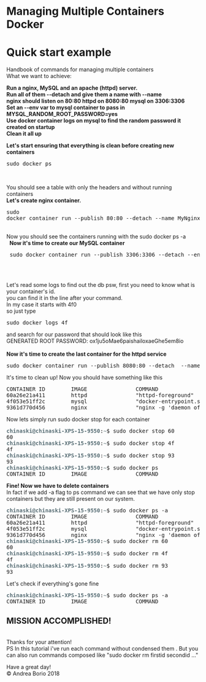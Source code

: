 # Managing Multiple Containers Docker
# Quick start example
Handbook of commands for managing multiple containers <br/>
What we want to achieve:<br/>

<b>
  
 Run a nginx, MySQL and an apache (httpd) server. <br/>
 Run all of them  --detach and give them a name with --name <br/>
 nginx should listen on 80:80 httpd on 8080:80 mysql on 3306:3306 <br/>
 Set an --env var to mysql container to pass in MYSQL_RANDOM_ROOT_PASSWORD=yes <br/>
 Use docker container logs on mysql to find the random password it created on startup <br/>
 Clean it all up <br/>
</b>

 <b>Let's start ensuring that everything is clean before creating new containers </b> <br/>
   <pre>sudo docker ps
</pre><br/>
You should see a table   with only the headers and without running containers <br/>
 <b>Let's create nginx container. </b> <br/>
    <pre>sudo docker container run --publish 80:80 --detach --name MyNginx nginx 
</pre> <br/>
Now you should see the containers running with the sudo docker ps -a <br/>
  <b> Now it's time to create our MySQL container </b> <br/>
<pre> sudo docker container run --publish 3306:3306 --detach --env MYSQL_RANDOM_ROOT_PASSWORD=&quot;yes&quot; --name MyMySQL mysql
</pre> <br/>
   <br/>
Let's read some logs to find out the db psw, first you need to know what is your container's id. <br/>
 you can find it in the line after your command. <br/>
In my case it starts with 4f0 <br/>
so just type <br/>
<pre>sudo docker logs 4f
</pre> 
and search for our password that  should look like this<br/>
GENERATED ROOT PASSWORD: ox1ju5oMae6paishailoxaeGhe5em8io<br/>
<br>
<b> Now it's time to create the last container for the httpd service </b>

<pre>sudo docker container run --publish 8080:80 --detach  --name Myhttpd  httpd
</pre>


It's time to clean up!
Now you should have something like this 
<pre>CONTAINER ID        IMAGE               COMMAND                  CREATED             STATUS              PORTS                               NAMES
60a26e21a411        httpd               &quot;httpd-foreground&quot;       29 minutes ago      Up 24 seconds       0.0.0.0:8080-&gt;80/tcp                Myhttpd
4f053e51ff2c        mysql               &quot;docker-entrypoint.s…&quot;   About an hour ago   Up 16 seconds       0.0.0.0:3306-&gt;3306/tcp, 33060/tcp   MyMySQL
9361d770d456        nginx               &quot;nginx -g &apos;daemon of…&quot;   About an hour ago   Up 3 seconds        0.0.0.0:80-&gt;80/tcp                  MyNginx
</pre>

Now lets simply run sudo docker stop for each container <br /> 
<pre><font color="#586E75"><b>chinaski@chinaski-XPS-15-9550</b></font>:<font color="#839496"><b>~</b></font>$ sudo docker stop 60
60
<font color="#586E75"><b>chinaski@chinaski-XPS-15-9550</b></font>:<font color="#839496"><b>~</b></font>$ sudo docker stop 4f
4f
<font color="#586E75"><b>chinaski@chinaski-XPS-15-9550</b></font>:<font color="#839496"><b>~</b></font>$ sudo docker stop 93
93
<font color="#586E75"><b>chinaski@chinaski-XPS-15-9550</b></font>:<font color="#839496"><b>~</b></font>$ sudo docker ps
CONTAINER ID        IMAGE               COMMAND             CREATED             STATUS              PORTS               NAMES
</pre>
<b> Fine! Now we have to delete containers </b> <br/>
In fact if we add -a flag to ps command we can see that we have only stop containers but they are still present on our system.
<pre><font color="#586E75"><b>chinaski@chinaski-XPS-15-9550</b></font>:<font color="#839496"><b>~</b></font>$ sudo docker ps -a
CONTAINER ID        IMAGE               COMMAND                  CREATED             STATUS                     PORTS               NAMES
60a26e21a411        httpd               &quot;httpd-foreground&quot;       38 minutes ago      Exited (0) 5 minutes ago                       Myhttpd
4f053e51ff2c        mysql               &quot;docker-entrypoint.s…&quot;   About an hour ago   Exited (0) 5 minutes ago                       MyMySQL
9361d770d456        nginx               &quot;nginx -g &apos;daemon of…&quot;   About an hour ago   Exited (0) 5 minutes ago                       MyNginx
<font color="#586E75"><b>chinaski@chinaski-XPS-15-9550</b></font>:<font color="#839496"><b>~</b></font>$ sudo docker rm 60
60
<font color="#586E75"><b>chinaski@chinaski-XPS-15-9550</b></font>:<font color="#839496"><b>~</b></font>$ sudo docker rm 4f
4f
<font color="#586E75"><b>chinaski@chinaski-XPS-15-9550</b></font>:<font color="#839496"><b>~</b></font>$ sudo docker rm 93
93
</pre>

Let's check if everything's gone fine
<pre><font color="#586E75"><b>chinaski@chinaski-XPS-15-9550</b></font>:<font color="#839496"><b>~</b></font>$ sudo docker ps -a
CONTAINER ID        IMAGE               COMMAND             CREATED             STATUS              PORTS               NAMES
</pre>

<h2> <b> MISSION ACCOMPLISHED! </b> </h2> <br/>
Thanks for your attention!<br/>
PS In this tutorial i've run each command without condensed them . But you can also run commands composed like "sudo docker rm firstid secondid ..." <br/>

Have a great day! <br/>
© Andrea Borio 2018
